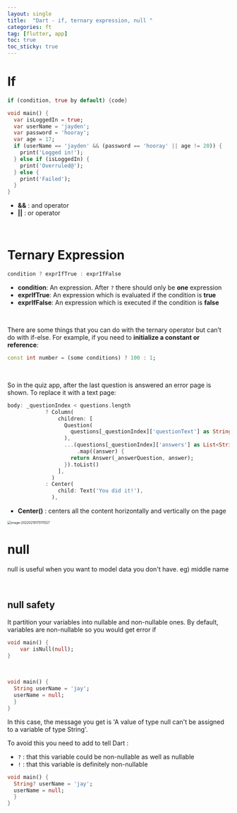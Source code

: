 ```yaml
---
layout: single
title:  "Dart - if, ternary expression, null "
categories: ft
tag: [flutter, app]
toc: true
toc_sticky: true
---
```


# If

```dart
if (condition, true by default) {code}
```

```dart
void main() {
  var isLoggedIn = true;
  var userName = 'jayden';
  var password = 'hooray';
  var age = 17;
  if (userName == 'jayden' && (password == 'hooray' || age != 20)) {
    print('Logged in!');
  } else if (isLoggedIn) {
    print('Overruled@');
  } else {
    print('Failed');
  }
}
```

- **&&** : and operator
- **||** : or operator

<br>

# Ternary Expression

```dart
condition ? exprIfTrue : exprIfFalse
```

- **condition**: An expression. After `?` there should only be **one** expression
- **exprIfTrue**: An expression which is evaluated if the condition is **true**
- **exprIfFalse**: An expression which is executed if the condition is **false**

<br>

There are some things that you can do with the ternary operator but can’t do with if-else. For example, if you need to **initialize a constant or reference**:

```dart
const int number = (some conditions) ? 100 : 1;
```

<br>

So in the quiz app, after the last question is answered an error page is shown. To replace it with a text page: 

```dart
body: _questionIndex < questions.length
            ? Column(
                children: [
                  Question(
                    questions[_questionIndex]['questionText'] as String,
                  ),
                  ...(questions[_questionIndex]['answers'] as List<String>)
                      .map((answer) {
                    return Answer(_answerQuestion, answer);
                  }).toList()
                ],
              )
            : Center(
                child: Text('You did it!'),
              ),
```

- **Center()** : centers all the content horizontally and vertically on the page

<img src="../../images/2022-02-19-ft6/image-20220219175111527.png" alt="image-20220219175111527" style="zoom:50%;" />

<br>

# null 

null is useful when you want to model data you don't have. eg) middle name

<br>

## null safety

It partition your variables into nullable and non-nullable ones. By default, variables are non-nullable so you would get error if

```dart
void main() {
	var isNull(null);
}
```

<br>

```dart
void main() {
  String userName = 'jay';
  userName = null;
  }
}
```

In this case, the message you get is 'A value of type null can't be assigned to a variable of type String'.

To avoid this you need to add to tell Dart :

- `?` :  that this variable could be non-nullable as well as nullable
- `!` : that this variable is definitely non-nullable

```dart
void main() {
  String? userName = 'jay';
  userName = null;
  }
}
```

